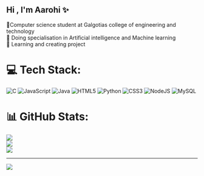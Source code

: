 ## Hi , I'm Aarohi ✨

🧠Computer science student at Galgotias college of engineering and technology<br/>
🌽 Doing specialisation in Artificial intelligence and Machine learning <br/>
🫧 Learning and creating project<br/>


# 💻 Tech Stack:
![C](https://img.shields.io/badge/c-%2300599C.svg?style=for-the-badge&logo=c&logoColor=white) ![JavaScript](https://img.shields.io/badge/javascript-%23323330.svg?style=for-the-badge&logo=javascript&logoColor=%23F7DF1E) ![Java](https://img.shields.io/badge/java-%23ED8B00.svg?style=for-the-badge&logo=openjdk&logoColor=white) ![HTML5](https://img.shields.io/badge/html5-%23E34F26.svg?style=for-the-badge&logo=html5&logoColor=white) ![Python](https://img.shields.io/badge/python-3670A0?style=for-the-badge&logo=python&logoColor=ffdd54) ![CSS3](https://img.shields.io/badge/css3-%231572B6.svg?style=for-the-badge&logo=css3&logoColor=white) ![NodeJS](https://img.shields.io/badge/node.js-6DA55F?style=for-the-badge&logo=node.js&logoColor=white) ![MySQL](https://img.shields.io/badge/mysql-4479A1.svg?style=for-the-badge&logo=mysql&logoColor=white)
# 📊 GitHub Stats:
![](https://github-readme-stats.vercel.app/api?username=aaro-hi-ui&theme=merko&hide_border=false&include_all_commits=false&count_private=false)<br/>
![](https://nirzak-streak-stats.vercel.app/?user=aaro-hi-ui&theme=merko&hide_border=false)<br/>
![](https://github-readme-stats.vercel.app/api/top-langs/?username=aaro-hi-ui&theme=merko&hide_border=false&include_all_commits=false&count_private=false&layout=compact)

---
[![](https://visitcount.itsvg.in/api?id=aaro-hi-ui&icon=0&color=0)](https://visitcount.itsvg.in)

<!-- Proudly created with GPRM ( https://gprm.itsvg.in ) -->
